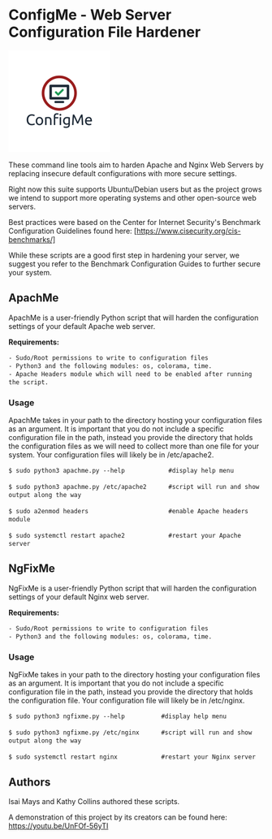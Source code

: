 # ConfigMe - Web Server Configuration File Hardener

![plot](ConfigMe-logo.png)

These command line tools aim to harden Apache and Nginx Web Servers by replacing insecure default configurations with more secure settings. 

Right now this suite supports Ubuntu/Debian users but as the project grows we intend to support more operating systems and other open-source web servers. 

Best practices were based on the Center for Internet Security's Benchmark Configuration Guidelines found here: [https://www.cisecurity.org/cis-benchmarks/]    

While these scripts are a good first step in hardening your server, we suggest you refer to the Benchmark Configuration Guides to further secure your system. 

## ApachMe

ApachMe is a user-friendly Python script that will harden the configuration settings of your default Apache web server. 

**Requirements:** 
    
    - Sudo/Root permissions to write to configuration files
    - Python3 and the following modules: os, colorama, time. 
    - Apache Headers module which will need to be enabled after running the script.

### **Usage** 

ApachMe takes in your path to the directory hosting your configuration files as an argument. It is important that you do not include a specific configuration file in the path, instead you provide the directory that holds the configuration files as we will need to collect more than one file for your system. Your configuration files will likely be in /etc/apache2.

    $ sudo python3 apachme.py --help            #display help menu
    
    $ sudo python3 apachme.py /etc/apache2      #script will run and show output along the way
    
    $ sudo a2enmod headers                      #enable Apache headers module
    
    $ sudo systemctl restart apache2            #restart your Apache server

## NgFixMe

NgFixMe is a user-friendly Python script that will harden the configuration settings of your default Nginx web server. 

**Requirements:** 
    
    - Sudo/Root permissions to write to configuration files
    - Python3 and the following modules: os, colorama, time. 

### **Usage** 

NgFixMe takes in your path to the directory hosting your configuration files as an argument. It is important that you do not include a specific configuration file in the path, instead you provide the directory that holds the configuration file. Your configuration file will likely be in /etc/nginx.

    $ sudo python3 ngfixme.py --help          #display help menu

    $ sudo python3 ngfixme.py /etc/nginx      #script will run and show output along the way
     
    $ sudo systemctl restart nginx            #restart your Nginx server


## Authors

Isai Mays and Kathy Collins authored these scripts. 

A demonstration of this project by its creators can be found here: https://youtu.be/UnFOf-56yTI
